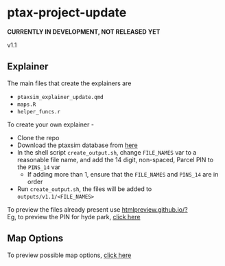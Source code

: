 # ptax-project-update

__CURRENTLY IN DEVELOPMENT, NOT RELEASED YET__

v1.1

## Explainer

The main files that create the explainers are 
- `ptaxsim_explainer_update.qmd`
- `maps.R`
- `helper_funcs.r`

To create your own explainer - 
- Clone the repo
- Download the ptaxsim database from [here](https://gitlab.com/ccao-data-science---modeling/packages/ptaxsim#database-installation)
- In the shell script `create_output.sh`, change `FILE_NAMES` var to a reasonable file name, and add the 14 digit, non-spaced, Parcel PIN to the `PINS_14` var
  - If adding more than 1, ensure that the `FILE_NAMES` and `PINS_14` are in order
- Run `create_output.sh`, the files will be added to `outputs/v1.1/<FILE_NAMES>`

To preview the files already present use [htmlpreview.github.io/?](htmlpreview.github.io/?)  
Eg, to preview the PIN for hyde park, [click here](https://htmlpreview.github.io/?https://github.com/divij-sinha/ptax-project-update/blob/main/outputs/v1.1/hyde_park_noexe_chicago/ptaxsim_explainer_update.html)

## Map Options

To preview possible map options, [click here](https://htmlpreview.github.io/?https://github.com/divij-sinha/ptax-project-update/blob/main/map_options/map_options.html)

